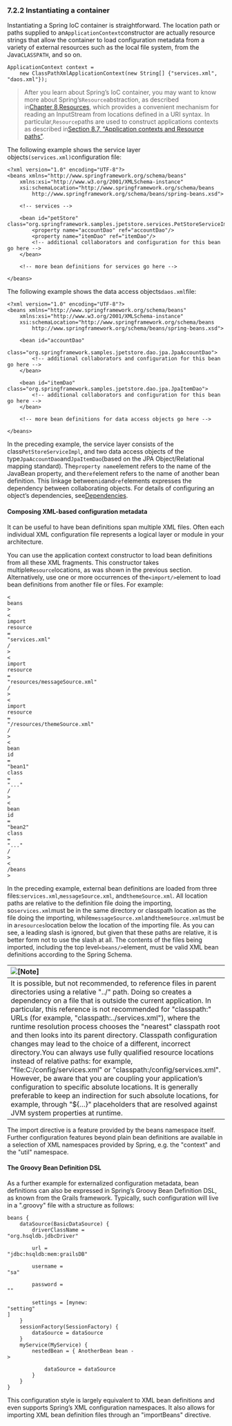 ### 7.2.2 Instantiating a container

Instantiating a Spring IoC container is straightforward. The location path or paths supplied to an`ApplicationContext`constructor are actually resource strings that allow the container to load configuration metadata from a variety of external resources such as the local file system, from the Java`CLASSPATH`, and so on.

```
ApplicationContext context =
    new ClassPathXmlApplicationContext(new String[] {"services.xml", "daos.xml"});
```


> After you learn about Spring’s IoC container, you may want to know more about Spring’s`Resource`abstraction, as described in[Chapter 8,Resources](https://docs.spring.io/spring/docs/current/spring-framework-reference/htmlsingle/#resources), which provides a convenient mechanism for reading an InputStream from locations defined in a URI syntax. In particular,`Resource`paths are used to construct applications contexts as described in[Section 8.7, “Application contexts and Resource paths”](https://docs.spring.io/spring/docs/current/spring-framework-reference/htmlsingle/#resources-app-ctx). 

The following example shows the service layer objects`(services.xml)`configuration file:

```
<?xml version="1.0" encoding="UTF-8"?>
<beans xmlns="http://www.springframework.org/schema/beans"
    xmlns:xsi="http://www.w3.org/2001/XMLSchema-instance"
    xsi:schemaLocation="http://www.springframework.org/schema/beans
        http://www.springframework.org/schema/beans/spring-beans.xsd">

    <!-- services -->

    <bean id="petStore" class="org.springframework.samples.jpetstore.services.PetStoreServiceImpl">
        <property name="accountDao" ref="accountDao"/>
        <property name="itemDao" ref="itemDao"/>
        <!-- additional collaborators and configuration for this bean go here -->
    </bean>

    <!-- more bean definitions for services go here -->

</beans>
```

The following example shows the data access objects`daos.xml`file:

```
<?xml version="1.0" encoding="UTF-8"?>
<beans xmlns="http://www.springframework.org/schema/beans"
    xmlns:xsi="http://www.w3.org/2001/XMLSchema-instance"
    xsi:schemaLocation="http://www.springframework.org/schema/beans
        http://www.springframework.org/schema/beans/spring-beans.xsd">

    <bean id="accountDao"
        class="org.springframework.samples.jpetstore.dao.jpa.JpaAccountDao">
        <!-- additional collaborators and configuration for this bean go here -->
    </bean>

    <bean id="itemDao" class="org.springframework.samples.jpetstore.dao.jpa.JpaItemDao">
        <!-- additional collaborators and configuration for this bean go here -->
    </bean>

    <!-- more bean definitions for data access objects go here -->

</beans>
```

In the preceding example, the service layer consists of the class`PetStoreServiceImpl`, and two data access objects of the type`JpaAccountDao`and`JpaItemDao`\(based on the JPA Object/Relational mapping standard\). The`property name`element refers to the name of the JavaBean property, and the`ref`element refers to the name of another bean definition. This linkage between`id`and`ref`elements expresses the dependency between collaborating objects. For details of configuring an object’s dependencies, see[Dependencies](https://docs.spring.io/spring/docs/current/spring-framework-reference/htmlsingle/#beans-dependencies).

#### Composing XML-based configuration metadata

It can be useful to have bean definitions span multiple XML files. Often each individual XML configuration file represents a logical layer or module in your architecture.

You can use the application context constructor to load bean definitions from all these XML fragments. This constructor takes multiple`Resource`locations, as was shown in the previous section. Alternatively, use one or more occurrences of the`<import/>`element to load bean definitions from another file or files. For example:

```
<
beans
>
<
import
resource
=
"services.xml"
/
>
<
import
resource
=
"resources/messageSource.xml"
/
>
<
import
resource
=
"/resources/themeSource.xml"
/
>
<
bean
id
=
"bean1"
class
=
"..."
/
>
<
bean
id
=
"bean2"
class
=
"..."
/
>
<
/beans
>
```

In the preceding example, external bean definitions are loaded from three files:`services.xml`,`messageSource.xml`, and`themeSource.xml`. All location paths are relative to the definition file doing the importing, so`services.xml`must be in the same directory or classpath location as the file doing the importing, while`messageSource.xml`and`themeSource.xml`must be in a`resources`location below the location of the importing file. As you can see, a leading slash is ignored, but given that these paths are relative, it is better form not to use the slash at all. The contents of the files being imported, including the top level`<beans/>`element, must be valid XML bean definitions according to the Spring Schema.

| ![](https://docs.spring.io/spring/docs/current/spring-framework-reference/htmlsingle/images/note.png "\[Note\]") |
| :--- |
| It is possible, but not recommended, to reference files in parent directories using a relative "../" path. Doing so creates a dependency on a file that is outside the current application. In particular, this reference is not recommended for "classpath:" URLs \(for example, "classpath:../services.xml"\), where the runtime resolution process chooses the "nearest" classpath root and then looks into its parent directory. Classpath configuration changes may lead to the choice of a different, incorrect directory.You can always use fully qualified resource locations instead of relative paths: for example, "file:C:/config/services.xml" or "classpath:/config/services.xml". However, be aware that you are coupling your application’s configuration to specific absolute locations. It is generally preferable to keep an indirection for such absolute locations, for example, through "${…​}" placeholders that are resolved against JVM system properties at runtime. |

The import directive is a feature provided by the beans namespace itself. Further configuration features beyond plain bean definitions are available in a selection of XML namespaces provided by Spring, e.g. the "context" and the "util" namespace.

#### The Groovy Bean Definition DSL

As a further example for externalized configuration metadata, bean definitions can also be expressed in Spring’s Groovy Bean Definition DSL, as known from the Grails framework. Typically, such configuration will live in a ".groovy" file with a structure as follows:

```
beans {
    dataSource(BasicDataSource) {
        driverClassName = 
"org.hsqldb.jdbcDriver"

        url = 
"jdbc:hsqldb:mem:grailsDB"

        username = 
"sa"

        password = 
""

        settings = [mynew:
"setting"
]
    }
    sessionFactory(SessionFactory) {
        dataSource = dataSource
    }
    myService(MyService) {
        nestedBean = { AnotherBean bean -
>

            dataSource = dataSource
        }
    }
}
```

This configuration style is largely equivalent to XML bean definitions and even supports Spring’s XML configuration namespaces. It also allows for importing XML bean definition files through an "importBeans" directive.

